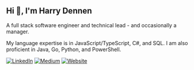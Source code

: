 ## Hi 👋, I'm Harry Dennen

A full stack software engineer and technical lead - and occasionally a manager. 

My language expertise is in JavaScript/TypeScript, C#, and SQL. I am also proficient in Java, Go, Python, and PowerShell. 

[![LinkedIn](https://img.shields.io/badge/linkedin-%230077B5.svg?style=for-the-badge&logo=linkedin&logoColor=white)](https://www.linkedin.com/in/hdennen/) [![Medium](https://img.shields.io/badge/Medium-12100E?style=for-the-badge&logo=medium&logoColor=white)](https://medium.com/@hazterisk) [![Website](https://img.shields.io/website?url=https://www.harrydennen.com&style=for-the-badge)](https://www.harrydennen.com)


<!--
**hdennen/hdennen** is a ✨ _special_ ✨ repository because its `README.md` (this file) appears on your GitHub profile.

Here are some ideas to get you started:

- 🔭 I’m currently working on ...
- 🌱 I’m currently learning ...
- 👯 I’m looking to collaborate on ...
- 🤔 I’m looking for help with ...
- 💬 Ask me about ...
- 📫 How to reach me: ...
- 😄 Pronouns: ...
- ⚡ Fun fact: ...
-->
